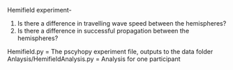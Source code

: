 Hemifield experiment-

1. Is there a difference in travelling wave speed between the hemispheres?
2. Is there a difference in successful propagation between the hemispheres?

Hemifield.py = The pscyhopy experiment file, outputs to the data folder
Anlaysis/HemifieldAnalysis.py = Analysis for one participant
